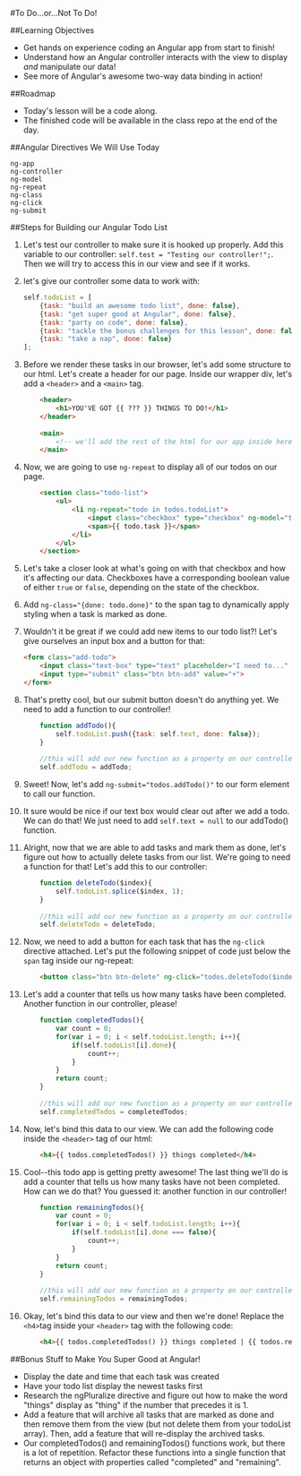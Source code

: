 #To Do...or...Not To Do!

##Learning Objectives
* Get hands on experience coding an Angular app from start to finish!
* Understand how an Angular controller interacts with the view to display _and_ manipulate our data!
* See more of Angular's awesome two-way data binding in action!

##Roadmap
* Today's lesson will be a code along.
* The finished code will be available in the class repo at the end of the day.

##Angular Directives We Will Use Today
```
ng-app
ng-controller
ng-model
ng-repeat
ng-class
ng-click
ng-submit
```

##Steps for Building our Angular Todo List
1. Let's test our controller to make sure it is hooked up properly. Add this variable to our controller: `self.test = "Testing our controller!";`. Then we will try to access this in our view and see if it works.

2. let's give our controller some data to work with:

	```javascript
	self.todoList = [
		{task: "build an awesome todo list", done: false},
		{task: "get super good at Angular", done: false},
		{task: "party on code", done: false},
		{task: "tackle the bonus challenges for this lesson", done: false},
		{task: "take a nap", done: false}
	];
	```

3. Before we render these tasks in our browser, let's add some structure to our html.  Let's create a header for our page.  Inside our wrapper div, let's add a `<header>` and a `<main>` tag.

	```html
		<header>
			<h1>YOU'VE GOT {{ ??? }} THINGS TO DO!</h1>
		</header>
		
		<main>
			<!-- we'll add the rest of the html for our app inside here -->
		</main>
	```

4. Now, we are going to use `ng-repeat` to display all of our todos on our page.  

	```html
		<section class="todo-list">
			<ul>
				<li ng-repeat="todo in todos.todoList">
					<input class="checkbox" type="checkbox" ng-model="todo.done">
					<span>{{ todo.task }}</span>
				</li>
			</ul>
		</section>
	```

5. Let's take a closer look at what's going on with that checkbox and how it's affecting our data. Checkboxes have a corresponding boolean value of either `true` or `false`, depending on the state of the checkbox.

6. Add `ng-class="{done: todo.done}"` to the span tag to dynamically apply styling when a task is marked as done.

7. Wouldn't it be great if we could add new items to our todo list?!  Let's give ourselves an input box and a button for that:

	```html
	<form class="add-todo">
		<input class="text-box" type="text" placeholder="I need to..." ng-model="todos.text">
		<input type="submit" class="btn btn-add" value="+">
	</form>
	```

8. That's pretty cool, but our submit button doesn't do anything yet.  We need to add a function to our controller!

	```javascript
		function addTodo(){
			self.todoList.push({task: self.text, done: false});
		}
		
		//this will add our new function as a property on our controller
		self.addTodo = addTodo;
	```

9. Sweet! Now, let's add `ng-submit="todos.addTodo()"` to our form element to call our function.

10. It sure would be nice if our text box would clear out after we add a todo.  We can do that!  We just need to add `self.text = null` to our addTodo() function.

11. Alright, now that we are able to add tasks and mark them as done, let's figure out how to actually delete tasks from our list.  We're going to need a function for that!  Let's add this to our controller:

	```javascript
		function deleteTodo($index){
			self.todoList.splice($index, 1);
		}
		
		//this will add our new function as a property on our controller
		self.deleteTodo = deleteTodo;	
	```

12. Now, we need to add a button for each task that has the `ng-click` directive attached.  Let's put the following snippet of code just below the `span` tag inside our ng-repeat:

	```html
		<button class="btn btn-delete" ng-click="todos.deleteTodo($index)">x</button>
	```

13. Let's add a counter that tells us how many tasks have been completed. Another function in our controller, please!

	```javascript
		function completedTodos(){
			var count = 0;
			for(var i = 0; i < self.todoList.length; i++){
				if(self.todoList[i].done){
					count++;
				}
			}
			return count;
		}
		
		//this will add our new function as a property on our controller
		self.completedTodos = completedTodos;
	```
		
14. Now, let's bind this data to our view.  We can add the following code inside the `<header>` tag of our html:

	```html
		<h4>{{ todos.completedTodos() }} things completed</h4>
	```

15. Cool--this todo app is getting pretty awesome!  The last thing we'll do is add a counter that tells us how many tasks have not been completed.  How can we do that?  You guessed it: another function in our controller!

	```javascript
		function remainingTodos(){
			var count = 0;
			for(var i = 0; i < self.todoList.length; i++){
				if(self.todoList[i].done === false){
					count++;
				}
			}
			return count;
		}
		
		//this will add our new function as a property on our controller
		self.remainingTodos = remainingTodos;
	```

16. Okay, let's bind this data to our view and then we're done!  Replace the `<h4>`tag inside your `<header>` tag with the following code:

	```html
		<h4>{{ todos.completedTodos() }} things completed | {{ todos.remainingTodos() }} things remaining</h4>
	```

##Bonus Stuff to Make _You_ Super Good at Angular!
* Display the date and time that each task was created
* Have your todo list display the newest tasks first
* Research the ngPluralize directive and figure out how to make the word "things" display as "thing" if the number that precedes it is 1.
* Add a feature that will archive all tasks that are marked as done and then remove them from the view (but not delete them from your todoList array).  Then, add a feature that will re-display the archived tasks.
* Our completedTodos() and remainingTodos() functions work, but there is a lot of repetition.  Refactor these functions into a single function that returns an object with properties called "completed" and "remaining".